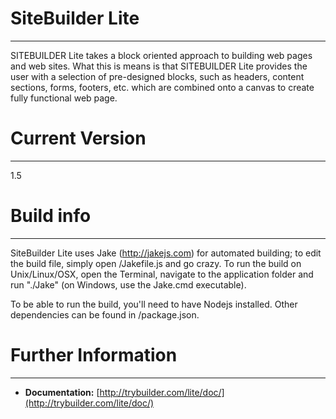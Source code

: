# SiteBuilder Lite
---
SITEBUILDER Lite takes a block oriented approach to building web pages and web sites. What this is means is that  SITEBUILDER Lite provides the user with a selection of pre-designed blocks, such as headers, content sections, forms, footers, etc. which are combined onto a canvas to create fully functional web page.

# Current Version
---
1.5

# Build info
---
SiteBuilder Lite uses Jake (http://jakejs.com) for automated building; to edit the build file, simply open /Jakefile.js and go crazy. To run the build on Unix/Linux/OSX, open the Terminal, navigate to the application folder and run "./Jake" (on Windows, use the Jake.cmd executable).

To be able to run the build, you'll need to have Nodejs installed. Other dependencies can be found in /package.json.

# Further Information
---
* **Documentation:** [http://trybuilder.com/lite/doc/](http://trybuilder.com/lite/doc/)